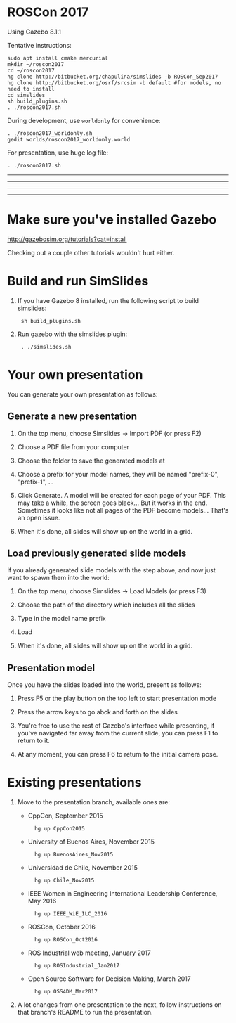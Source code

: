 # ROSCon 2017

Using Gazebo 8.1.1

Tentative instructions:

~~~
sudo apt install cmake mercurial
mkdir ~/roscon2017
cd ~/roscon2017
hg clone http://bitbucket.org/chapulina/simslides -b ROSCon_Sep2017
hg clone http://bitbucket.org/osrf/srcsim -b default #for models, no need to install
cd simslides
sh build_plugins.sh
. ./roscon2017.sh
~~~

During development, use `worldonly` for convenience:

~~~
. ./roscon2017_worldonly.sh
gedit worlds/roscon2017_worldonly.world
~~~

For presentation, use huge log file:

~~~
. ./roscon2017.sh
~~~













-----------------------------------------------------------------
-----------------------------------------------------------------
-----------------------------------------------------------------
-----------------------------------------------------------------

# Make sure you've installed Gazebo

http://gazebosim.org/tutorials?cat=install

Checking out a couple other tutorials wouldn't hurt either.

# Build and run SimSlides

1. If you have Gazebo 8 installed, run the following script to build simslides:

        sh build_plugins.sh

1. Run gazebo with the simslides plugin:

        . ./simslides.sh

# Your own presentation

You can generate your own presentation as follows:

## Generate a new presentation

1. On the top menu, choose Simslides -> Import PDF (or press F2)

1. Choose a PDF file from your computer

1. Choose the folder to save the generated models at

1. Choose a prefix for your model names, they will be named "prefix-0", "prefix-1", ...

1. Click Generate. A model will be created for each page of your PDF. This
   may take a while, the screen goes black... But it works in the end.
   Sometimes it looks like not all pages of the PDF become models... That's
   an open issue.

1. When it's done, all slides will show up on the world in a grid.

## Load previously generated slide models

If you already generated slide models with the step above, and now just
want to spawn them into the world:

1. On the top menu, choose Simslides -> Load Models (or press F3)

1. Choose the path of the directory which includes all the slides

1. Type in the model name prefix

1. Load

1. When it's done, all slides will show up on the world in a grid.

## Presentation model

Once you have the slides loaded into the world, present as follows:

1. Press F5 or the play button on the top left to start presentation mode

1. Press the arrow keys to go abck and forth on the slides

1. You're free to use the rest of Gazebo's interface while presenting,
   if you've navigated far away from the current slide, you can press F1
   to return to it.

1. At any moment, you can press F6 to return to the initial camera pose.

# Existing presentations

1. Move to the presentation branch, available ones are:

    * CppCon, September 2015

            hg up CppCon2015

    * University of Buenos Aires, November 2015

            hg up BuenosAires_Nov2015

    * Universidad de Chile, November 2015

            hg up Chile_Nov2015

    * IEEE Women in Engineering International Leadership Conference, May 2016

            hg up IEEE_WiE_ILC_2016

    * ROSCon, October 2016

            hg up ROSCon_Oct2016

    * ROS Industrial web meeting, January 2017

            hg up ROSIndustrial_Jan2017

    * Open Source Software for Decision Making, March 2017

            hg up OSS4DM_Mar2017

1. A lot changes from one presentation to the next, follow instructions on that
branch's README to run the presentation.


